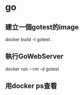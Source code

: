 # go

## 建立一個gotest的image

docker build -t gotest .

## 執行GoWebServer

docker run --rm -d gotest

## 用docker ps查看

